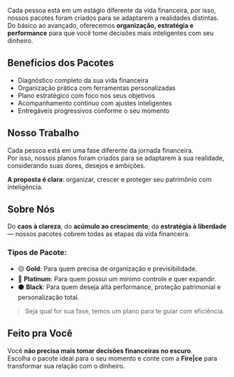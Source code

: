 Cada pessoa está em um estágio diferente da vida financeira, por isso, nossos pacotes foram criados para se adaptarem a realidades distintas.  
Do básico ao avançado, oferecemos **organização, estratégia e performance** para que você tome decisões mais inteligentes com seu dinheiro.

## Benefícios dos Pacotes

-  Diagnóstico completo da sua vida financeira
-  Organização prática com ferramentas personalizadas
-  Plano estratégico com foco nos seus objetivos
-  Acompanhamento contínuo com ajustes inteligentes
-  Entregáveis progressivos conforme o seu momento


## Nosso Trabalho

Cada pessoa está em uma fase diferente da jornada financeira.  
Por isso, nossos planos foram criados para se adaptarem à sua realidade, considerando suas dores, desejos e ambições.

**A proposta é clara**: organizar, crescer e proteger seu patrimônio com inteligência.

## Sobre Nós

Do **caos à clareza**, do **acúmulo ao crescimento**, da **estratégia à liberdade** — nossos pacotes cobrem todas as etapas da vida financeira.

### Tipos de Pacote:

- 🟡 **Gold**: Para quem precisa de organização e previsibilidade.
- 🔵 **Platinum**: Para quem possui um mínimo controle e quer expandir.
- ⚫ **Black**: Para quem deseja alta performance, proteção patrimonial e personalização total.

> Seja qual for sua fase, temos um plano para te guiar com eficiência.


## Feito pra Você

Você **não precisa mais tomar decisões financeiras no escuro**.  
Escolha o pacote ideal para o seu momento e conte com a **Fire|ce** para transformar sua relação com o dinheiro.
